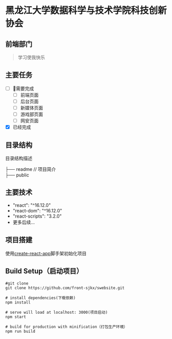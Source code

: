 黑龙江大学数据科学与技术学院科技创新协会
===
前端部门
---

>学习使我快乐

## 主要任务

- [ ] :checkered_flag:需要完成<br>
    - [ ] 前端页面<br>
    - [ ] 后台页面<br>
    - [ ] 新媒体页面<br>
    - [ ] 游戏部页面<br>
    - [ ] 网安页面 <br>
- [x] 已经完成

## 目录结构

 目录结构描述

├── readme                 // 项目简介<br>
├── public<br>

## 主要技术

-  "react": "^16.12.0"
-    "react-dom": "^16.12.0"
-    "react-scripts": "3.2.0"
-    更多后续...

## 项目搭建

使用[create-react-app](https://www.html.cn/create-react-app/docs/getting-started/)脚手架初始化项目
## Build Setup（启动项目）

```
#git clone
git clone https://github.com/front-sjkx/swebsite.git

# install dependencies(下载依赖)
npm install

# serve will load at localhost: 3000(项目启动)
npm start 

# build for production with minification（打包生产环境）
npm run build
```

